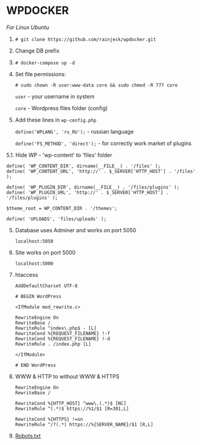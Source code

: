 # WPDOCKER

*For Linux Ubuntu*

1. `# git clone https://github.com/rainjeck/wpdocker.git`

2. Change DB prefix

3. `# docker-compose up -d`

4. Set file permissions:

	`# sudo chown -R user:www-data core && sudo chmod -R 777 core`

	`user` - your username in system

	`core` - Wordpress files folder (config)
	
5. Add these lines in `wp-config.php`
	
	`define('WPLANG', 'ru_RU');` - russian language
	
	`define('FS_METHOD', 'direct');` - for correctly work market of plugins

5.1. Hide WP - 'wp-content' to 'files' folder

	define( 'WP_CONTENT_DIR', dirname(__FILE__) . '/files' );
	define( 'WP_CONTENT_URL', 'http://' . $_SERVER['HTTP_HOST'] . '/files' );

	define( 'WP_PLUGIN_DIR', dirname(__FILE__) . '/files/plugins' );
	define( 'WP_PLUGIN_URL', 'http://' . $_SERVER['HTTP_HOST'] . '/files/plugins' );

	$theme_root = WP_CONTENT_DIR . '/themes';

	define( 'UPLOADS', 'files/uploads' );
	
5. Database uses Adminer and works on port 5050

	`localhost:5050`

6. Site works on port 5000

	`localhost:5000`
	
7. htaccess
	
	```
	AddDefaultCharset UTF-8
	
	# BEGIN WordPress
	
	<IfModule mod_rewrite.c>
	
	RewriteEngine On
	RewriteBase /
	RewriteRule ^index\.php$ - [L]
	RewriteCond %{REQUEST_FILENAME} !-f
	RewriteCond %{REQUEST_FILENAME} !-d
	RewriteRule . /index.php [L]
	
	</IfModule>
	
	# END WordPress
	```
	
8. WWW & HTTP to without WWW & HTTPS
	```
	RewriteEngine On
	RewriteBase /

	RewriteCond %{HTTP_HOST} ^www\.(.*)$ [NC]
	RewriteRule ^(.*)$ https://%1/$1 [R=301,L]

	RewriteCond %{HTTPS} !=on
	RewriteRule ^/?(.*) https://%{SERVER_NAME}/$1 [R,L]
	```
	
9. [Robots.txt](https://gist.github.com/rainjeck/4cadf694438e69db4122d93966b4f49e)
